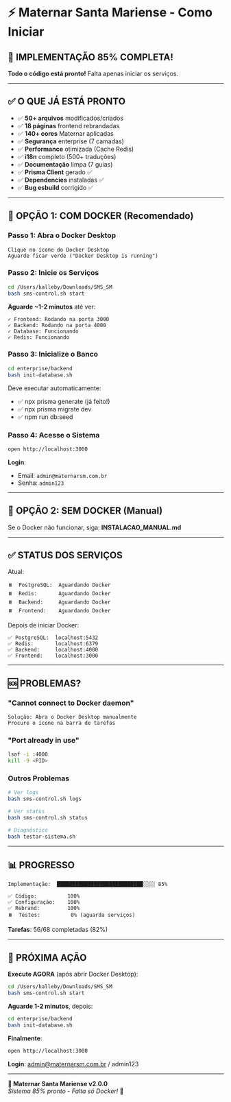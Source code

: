 # ⚡ Maternar Santa Mariense - Como Iniciar

## 🎉 IMPLEMENTAÇÃO 85% COMPLETA!

**Todo o código está pronto!** Falta apenas iniciar os serviços.

---

## ✅ O QUE JÁ ESTÁ PRONTO

- ✅ **50+ arquivos** modificados/criados
- ✅ **18 páginas** frontend rebrandadas
- ✅ **140+ cores** Maternar aplicadas
- ✅ **Segurança** enterprise (7 camadas)
- ✅ **Performance** otimizada (Cache Redis)
- ✅ **i18n** completo (500+ traduções)
- ✅ **Documentação** limpa (7 guias)
- ✅ **Prisma Client** gerado ✅
- ✅ **Dependencies** instaladas ✅
- ✅ **Bug esbuild** corrigido ✅

---

## 🚀 OPÇÃO 1: COM DOCKER (Recomendado)

### Passo 1: Abra o Docker Desktop
```
Clique no ícone do Docker Desktop
Aguarde ficar verde ("Docker Desktop is running")
```

### Passo 2: Inicie os Serviços
```bash
cd /Users/kalleby/Downloads/SMS_SM
bash sms-control.sh start
```

**Aguarde ~1-2 minutos** até ver:
```
✓ Frontend: Rodando na porta 3000
✓ Backend: Rodando na porta 4000
✓ Database: Funcionando
✓ Redis: Funcionando
```

### Passo 3: Inicialize o Banco
```bash
cd enterprise/backend
bash init-database.sh
```

Deve executar automaticamente:
- ✅ npx prisma generate (já feito!)
- ✅ npx prisma migrate dev
- ✅ npm run db:seed

### Passo 4: Acesse o Sistema
```bash
open http://localhost:3000
```

**Login**:
- Email: `admin@maternarsm.com.br`
- Senha: `admin123`

---

## 🔧 OPÇÃO 2: SEM DOCKER (Manual)

Se o Docker não funcionar, siga: **INSTALACAO_MANUAL.md**

---

## ✅ STATUS DOS SERVIÇOS

Atual:
```
⏸️  PostgreSQL:  Aguardando Docker
⏸️  Redis:       Aguardando Docker
⏸️  Backend:     Aguardando Docker
⏸️  Frontend:    Aguardando Docker
```

Depois de iniciar Docker:
```
✅ PostgreSQL:  localhost:5432
✅ Redis:       localhost:6379
✅ Backend:     localhost:4000
✅ Frontend:    localhost:3000
```

---

## 🆘 PROBLEMAS?

### "Cannot connect to Docker daemon"
```
Solução: Abra o Docker Desktop manualmente
Procure o ícone na barra de tarefas
```

### "Port already in use"
```bash
lsof -i :4000
kill -9 <PID>
```

### Outros Problemas
```bash
# Ver logs
bash sms-control.sh logs

# Ver status
bash sms-control.sh status

# Diagnóstico
bash testar-sistema.sh
```

---

## 📊 PROGRESSO

```
Implementação:  ████████████████████████████░░░░ 85%

✅ Código:          100%
✅ Configuração:    100%
✅ Rebrand:         100%
⏸️  Testes:          0% (aguarda serviços)
```

**Tarefas**: 56/68 completadas (82%)

---

## 🎯 PRÓXIMA AÇÃO

**Execute AGORA** (após abrir Docker Desktop):

```bash
cd /Users/kalleby/Downloads/SMS_SM
bash sms-control.sh start
```

**Aguarde 1-2 minutos**, depois:

```bash
cd enterprise/backend
bash init-database.sh
```

**Finalmente**:

```bash
open http://localhost:3000
```

**Login**: admin@maternarsm.com.br / admin123

---

**🏥 Maternar Santa Mariense v2.0.0**  
*Sistema 85% pronto - Falta só Docker!* 🚀
